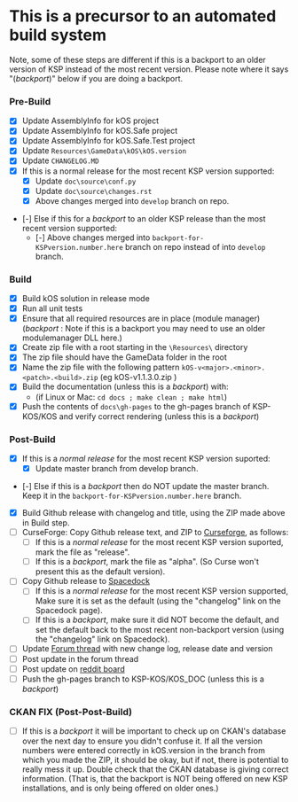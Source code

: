 # This is a precursor to an automated build system

Note, some of these steps are different if this is a backport to an
older version of KSP instead of the most recent version.  Please
note where it says "(*backport*)" below if you are doing a backport.

### Pre-Build
- [x] Update AssemblyInfo for kOS project
- [x] Update AssemblyInfo for kOS.Safe project
- [x] Update AssemblyInfo for kOS.Safe.Test project
- [x] Update `Resources\GameData\kOS\kOS.version`
- [x] Update `CHANGELOG.MD`
- [x] If this is a normal release for the most recent KSP version supported:
  - [x] Update `doc\source\conf.py`
  - [x] Update `doc\source\changes.rst`
  - [x] Above changes merged into `develop` branch on repo.
- [-] Else if this for a *backport* to an older KSP release than the most recent version supported:
  - [-] Above changes merged into `backport-for-KSPversion.number.here` branch on repo instead of into `develop` branch.

### Build
- [x] Build kOS solution in release mode
- [x] Run all unit tests
- [x] Ensure that all required resources are in place (module manager) (*backport* : Note if this is a backport you may need to use an older modulemanager DLL here.)
- [x] Create zip file with a root starting in the `\Resources\` directory
- [x] The zip file should have the GameData folder in the root
- [x] Name the zip file with the following pattern `kOS-v<major>.<minor>.<patch>.<build>.zip` (eg kOS-v1.1.3.0.zip )
- [x] Build the documentation (unless this is a *backport*) with:
  - (if Linux or Mac: `cd docs ; make clean ; make html`)
- [x] Push the contents of `docs\gh-pages` to the gh-pages branch of KSP-KOS/KOS and verify correct rendering (unless this is a *backport*)

### Post-Build
- [x] If this is a *normal release* for the most recent KSP version suported:
  - [x] Update master branch from develop branch.
- [-] Else if this is a *backport* then do NOT update the master branch.  Keep it in the `backport-for-KSPversion.number.here` branch.
- [x] Build Github release with changelog and title, using the ZIP made above in Build step.
- [ ] CurseForge: Copy Github release text, and ZIP to [Curseforge](http://kerbal.curseforge.com/projects/kos-scriptable-autopilot-system?gameCategorySlug=ksp-mods&projectID=220265), as follows:
  - [ ] If this is a *normal release* for the most recent KSP version suported, mark the file as "release".
  - [ ] If this is a *backport*, mark the file as "alpha".  (So Curse won't present this as the default version).
- [ ] Copy Github release to [Spacedock](http://spacedock.info/mod/60/kOS:%20Scriptable%20Autopilot%20System)
  - [ ] If this is a *normal release* for the most recent KSP version supported, Make sure it is set as the default (using the "changelog" link on the Spacedock page).
  - [ ] If this is a *backport*, make sure it did NOT become the default, and set the default back to the most recent non-backport version (using the "changelog" link on Spacedock).
- [ ] Update [Forum thread](https://forum.kerbalspaceprogram.com/index.php?/topic/165628-13-kos-v1130-kos-scriptable-autopilot-system/) with new change log, release date and version
- [ ] Post update in the forum thread
- [ ] Post update on [reddit board](http://www.reddit.com/r/kos)
- [ ] Push the gh-pages branch to KSP-KOS/KOS_DOC (unless this is a *backport*)

### CKAN FIX (Post-Post-Build)

- [ ] If this is a *backport* it will be important to check up on CKAN's database over the next day to ensure you didn't confuse it.  If all the version numbers were entered correctly in kOS.version in the branch from which you made the ZIP, it should be okay, but if not, there is potential to really mess it up.  Double check that the CKAN database is giving correct information.  (That is, that the backport is NOT being offered on new KSP installations, and is only being offered on older ones.)
